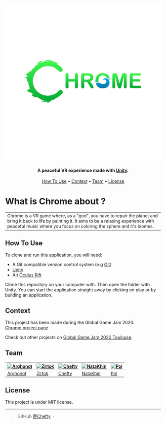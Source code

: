 <h1 align="center">
  <br>
  <a href="https://github.com/Chefty/Chrome/blob/Dev/Assets/Textures/ChromeColor.png?raw=true"><img src="https://github.com/Chefty/Chrome/blob/Dev/Assets/Textures/ChromeColor.png?raw=true" alt="Markdownify" width="600"></a>
</h1>

<h4 align="center">A peaceful VR experience made with <a href="https://unity.com" target="_blank">Unity</a>.</h4>

<!--- <p align="center">
  <a href="https://www.paypal.me/AmitMerchant">
    <img src="https://img.shields.io/badge/$-donate-ff69b4.svg?maxAge=2592000&amp;style=flat">
  </a>
</p>--->

<p align="center">
  <a href="#how-to-use">How To Use</a> •
  <a href="#context">Context</a> •
  <a href="#team">Team</a> •
  <a href="#license">License</a>
</p>

<!---![screenshot](https://lien-vers-un-gif)--->
# What is Chrome about ?
<table>
<tr>
<td>
Chrome is a VR game where, as a "god", you have to repair the planet and bring it back to life by painting it. It aims to be a relaxing experience with peaceful music where you focus on coloring the sphere and it's biomes.
</td>
</tr>
</table>

## How To Use

To clone and run this application, you will need:
- A Git compatible version control system (e.g [Git](https://git-scm.com))
- [Unity](https://unity.com)
- An [Oculus Rift](https://www.oculus.com/rift/)

Clone this repository on your computer with. Then open the folder with Unity.
You can start the application straight away by clicking on play or by building an application.

<!---## Credits
This software uses the following open source packages:
- [INSERT USED OPEN SOURCE ELEMENTS](http://insert-link)
--->

<!---## Support MAYBE FOR LATER
<a href="patreon-link">
	<img src="https://c5.patreon.com/external/logo/become_a_patron_button@2x.png" width="160">
</a>--->

## Context

This project has been made during the Global Game Jam 2020.<br>
[Chrome project page](https://globalgamejam.org/2020/games/chrome-0)

Check out other projects on [Global Game Jam 2020 Toulouse](https://globalgamejam.org/2020/jam-sites/campus-ionis-toulouse).

## Team

[![Arghonot](https://avatars2.githubusercontent.com/u/15033813?v=3&s=144)](https://github.com/Arghonot)  |[![Zirtok](https://avatars2.githubusercontent.com/u/23333299?v=3&s=144)](https://github.com/Zirtok)  |[![Chefty](https://avatars0.githubusercontent.com/u/6494837?v=3&s=144)](https://github.com/Chefty)  |[![NataKhin](https://mir-s3-cdn-cf.behance.net/user/115/764af74977895.58908a4fd5cd5.jpeg?v=3&s=144)](https://www.behance.net/P_Martin)  |[![Pol](https://mir-s3-cdn-cf.behance.net/user/115/ad887e5108917.58cd42d6c211b.jpg?v=3&s=144)](https://www.behance.net/pol-ronnet)
---|---|---|---|---
[Arghonot](https://github.com/Arghonot)  |[Zirtok](https://github.com/Zirtok)  |[Chefty](https://github.com/Chefty)  |[NataKhin](https://www.behance.net/P_Martin)  |[Pol](https://www.behance.net/pol-ronnet)

## License

This project is under MIT license.

---

> GitHub [@Chefty](https://github.com/Chefty) &nbsp;&middot;&nbsp;
